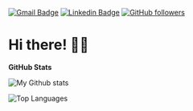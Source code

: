 [![Gmail Badge](https://img.shields.io/badge/-anoterhamid@gmail.com-c14438?style=for-the-badge&logo=Gmail&logoColor=white&link=mailto:anotherhamid@gmail.com)](mailto:anotherhamid@gmail.com)
[![Linkedin Badge](https://img.shields.io/badge/-HamidFaraji-blue?style=for-the-badge&logo=Linkedin&logoColor=white&link=https://www.linkedin.com/in/anotherhamid/)](https://www.linkedin.com/in/anotherhamid/)
[![GitHub followers](https://img.shields.io/github/followers/HamidFaraji?label=Follow%20on%20Github&style=for-the-badge&logo=github)](https://github.com/HamidFaraji/?tab=follow)

# Hi there! 👋🏻

**GitHub Stats**

![My Github stats](https://github-readme-stats.vercel.app/api?username=HamidFaraji&count_private=true&show_icons=true)

![Top Languages](https://github-readme-stats.vercel.app/api/top-langs/?username=HamidFaraji)

<!--
- 🔭 I’m currently working on ...
- 🌱 I’m currently learning ...
- 👯 I’m looking to collaborate on ...
- 🤔 I’m looking for help with ...
- 💬 Ask me about ...
- 📫 How to reach me: ...
- 😄 Pronouns: ...
- ⚡ Fun fact: ...
-->
